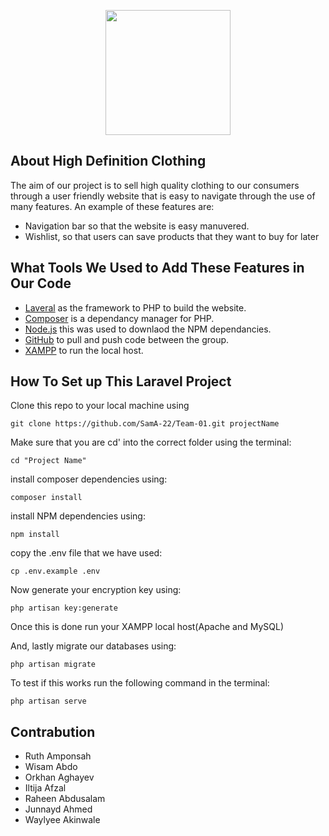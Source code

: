 <p align="center"> 
<img src="https://user-images.githubusercontent.com/114992405/204537107-2eca7c3c-aa95-466a-a511-02cdfed7a3f3.PNG" width="200" 
     </p>

## About High Definition Clothing

 The aim of our project is to sell high quality clothing to our consumers through a user friendly website that is easy to navigate through the use of many features. An example of these features are: 
 
 - Navigation bar so that the website is easy manuvered.
 - Wishlist, so that users can save products that they want to buy for later

 ## What Tools We Used to Add These Features in Our Code
 
 - [Laveral](https://laravel.com/) as the framework to PHP to build the website. 
 - [Composer](https://getcomposer.org/) is a dependancy manager for PHP. 
 - [Node.js](https://nodejs.org/en/) this was used to downlaod the NPM dependancies.
 - [GitHub](https://github.com/SamA-22/Team-01) to pull and push code between the group.
 - [XAMPP](https://www.apachefriends.org/) to run the local host.


## How To Set up This Laravel Project 

Clone this repo to your local machine using 
```
git clone https://github.com/SamA-22/Team-01.git projectName
```

Make sure that you are cd' into the correct folder using the terminal:
```
cd "Project Name"
```

install composer dependencies using:
```
composer install
```

install NPM dependencies using:
```
npm install
```

copy the .env file that we have used:
```
cp .env.example .env
```

Now generate your encryption key using:
```
php artisan key:generate
```

Once this is done run your XAMPP local host(Apache and MySQL)

And, lastly migrate our databases using:
``` 
php artisan migrate
```

To test if this works run the following command in the terminal:
```
php artisan serve
```

## Contrabution 
- Ruth Amponsah
- Wisam Abdo
- Orkhan Aghayev
- Iltija Afzal
- Raheen Abdusalam
- Junnayd Ahmed
- Waylyee Akinwale
